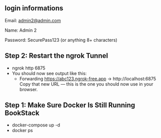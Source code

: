 ## login informations 
Email: admin2@admin.com

Name: Admin 2

Password: SecurePass123 (or anything 8+ characters)

## Step 2: Restart the ngrok Tunnel
 - ngrok http 6875
 - You should now see output like this:
   - Forwarding    https://abc123.ngrok-free.app -> http://localhost:6875
      Copy that new URL — this is the one you should now use in your browser.

##  Step 1: Make Sure Docker Is Still Running BookStack
 - docker-compose up -d
 - docker ps


